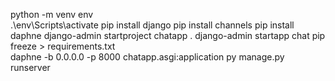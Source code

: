  python -m venv env  
.\env\Scripts\activate 
pip install django
pip install channels
pip install daphne
django-admin startproject chatapp .
django-admin startapp chat
pip freeze > requirements.txt   
daphne -b 0.0.0.0 -p 8000 chatapp.asgi:application
py manage.py runserver